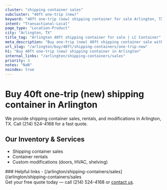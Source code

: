 ```yaml
---
cluster: "shipping container sales"
subcluster: "40ft one-trip (new)"
keyword: "40ft one-trip (new) shipping container for sale Arlington, TX"
intent: "Transactional-Local"
page_type: "Location-Product"
city: "Arlington, TX"
title_tag: "Arlington 40ft shipping container for sale | LC Container"
meta_description: "Buy one-trip (new) 40ft shipping container sale with local delivery in Arlington, TX. LC Container — local Since 2003. Request a fast quote today."
url_slug: "/arlington/buy/40ft/shipping-containers/one-trip-new"
h1: "Buy 40ft one-trip (new) shipping container in Arlington"
internal_links: "/arlington/shipping-containers/sales"
priority: 3
notes: "NaN"
noindex: true
---
```


# Buy 40ft one-trip (new) shipping container in Arlington

We provide shipping container sales, rentals, and modifications in Arlington, TX. Call (214) 524-4168 for a fast quote.

## Our Inventory & Services
- Shipping container sales
- Container rentals
- Custom modifications (doors, HVAC, shelving)

<div data-section="internal-links">
### Helpful links
- [/arlington/shipping-containers/sales](/arlington/shipping-containers/sales
</div>

<div data-section="cta">
Get your free quote today — call (214) 524-4168 or <a href="/contact">contact us</a>.
</div>

<script type="application/ld+json">{"@context":"https://schema.org","@type":"FAQPage","mainEntity":[{"@type":"Question","name":"How much does delivery cost in Arlington, TX?","acceptedAnswer":{"@type":"Answer","text":"Delivery costs vary by distance and container size. Most deliveries in Arlington, TX range from $150-$300. Call (214) 524-4168 for an exact quote based on your specific location."}},{"@type":"Question","name":"Do you offer financing or payment plans?","acceptedAnswer":{"@type":"Answer","text":"We accept major credit cards, checks, and can discuss commercial terms for bulk purchases. Call (214) 524-4168 to discuss options."}},{"@type":"Question","name":"Can you customize containers in Arlington, TX?","acceptedAnswer":{"@type":"Answer","text":"Yes — we perform modifications like doors, HVAC, insulation, and shelving. Request a custom quote at (214) 524-4168 or via our contact form."}}]}</script>
